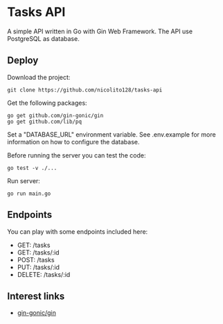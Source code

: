# Tasks API

A simple API written in Go with Gin Web Framework. The API use PostgreSQL as database.

## Deploy
Download the project:

    git clone https://github.com/nicolito128/tasks-api

Get the following packages:

    go get github.com/gin-gonic/gin
    go get github.com/lib/pq

Set a "DATABASE_URL" environment variable. See .env.example for more information on how to configure the database.

Before running the server you can test the code:

    go test -v ./...

Run server:

    go run main.go

## Endpoints
You can play with some endpoints included here:

* GET: /tasks
* GET: /tasks/:id
* POST: /tasks
* PUT: /tasks/:id
* DELETE: /tasks/:id

## Interest links
* [gin-gonic/gin][1]

[1]: https://github.com/gin-gonic/gin